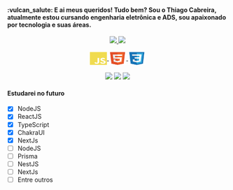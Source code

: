 
<h4 > :vulcan_salute:   E ai meus queridos! Tudo bem? Sou o Thiago Cabreira, atualmente estou cursando engenharia eletrônica e ADS, sou apaixonado por tecnologia e suas áreas.</h4>

<div align="center">
  <a href="https://github.com/Cabreira97">
  <img height="150em" src="https://github-readme-stats.vercel.app/api?username=Cabreira97&show_icons=true&theme=merko&include_all_commits=true&count_private=true"/>
  <img height="150em" src="https://github-readme-stats.vercel.app/api/top-langs/?username=Cabreira97&layout=compact&langs_count=7&theme=merko"/>
</div>


<div align="center"><br>
  <img align="center" alt="Thiago-javascript" height="30" width="40" src="https://raw.githubusercontent.com/devicons/devicon/master/icons/javascript/javascript-plain.svg">
  <img align="center" alt="Thiago-HTML" height="30" width="40" src="https://raw.githubusercontent.com/devicons/devicon/master/icons/html5/html5-original.svg">
  <img align="center" alt="Thiago-CSS" height="30" width="40" src="https://raw.githubusercontent.com/devicons/devicon/master/icons/css3/css3-original.svg">

  </div><br>
 
 
<div align="center"> 
  <a href="https://www.linkedin.com/in/thiagovieiramachado/" target="_blank"><img src="https://img.shields.io/badge/-LinkedIn-%230077B5?style=for-the-badge&logo=linkedin&logoColor=white" target="_blank"></a>
  <a href = "mailto:thiagovieiramachado97@gmail.com"><img src="https://img.shields.io/badge/-Gmail-%23333?style=for-the-badge&logo=gmail&logoColor=white" target="_blank"></a>
  <a href="https://instagram.com/soythiagocabreira" target="_blank"><img src="https://img.shields.io/badge/-Instagram-%23E4405F?style=for-the-badge&logo=instagram&logoColor=white" target="_blank"></a>

</div> 

<div align="left">
<h4>Estudarei no futuro</h4>


- [X] NodeJS
- [X] ReactJS
- [X] TypeScript 
- [X] ChakraUI
- [X] NextJs
- [ ] NodeJS
- [ ] Prisma
- [ ] NestJS
- [ ] NextJs
- [ ] Entre outros

</div>






